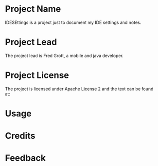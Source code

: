 # Project Name

IDESEttings is a project just to document my IDE settings and notes.

# Project Lead

The project lead is Fred Grott, a mobile and java developer.

# Project License

The project is licensed under Apache License 2 and the text can be found at:


# Usage

# Credits

# Feedback